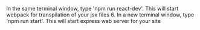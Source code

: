 In the same terminal window, type 'npm run react-dev'. This will start webpack for transpilation of your jsx files
6. In a new terminal window, type 'npm run start'. This will start express web server for your site